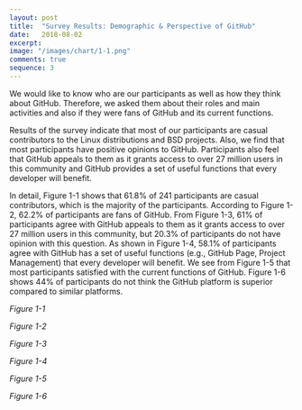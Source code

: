 ```yaml
---
layout: post
title:  "Survey Results: Demographic & Perspective of GitHub"
date:   2018-08-02
excerpt:
image: "/images/chart/1-1.png"
comments: true
sequence: 3
---
```


<script src="https://ajax.googleapis.com/ajax/libs/jquery/3.3.1/jquery.min.js"></script>
<script src="https://code.highcharts.com/highcharts.js"></script>
<script src="https://code.highcharts.com/modules/exporting.js"></script>
<script src="https://code.highcharts.com/modules/export-data.js"></script>
<link rel="stylesheet" href="{{ "/assets/css/table.css" | absolute_url }}">
<link rel="stylesheet" href="{{ "/assets/css/chart.css" | absolute_url }}">
<link rel="stylesheet" href="{{ "/assets/css/grid.css" | absolute_url }}">

<div id="content">   
  <p>We would like to know who are our participants as well as how they think about GitHub. Therefore, we asked them about their roles and main activities and also if they were fans of GitHub and its current functions.</p>
  <p>Results of the survey indicate that most of our participants are casual contributors to the Linux distributions and BSD projects. Also, we find that most participants have positive opinions to GitHub. Participants also feel that GitHub appeals to them as it grants access to over 27 million users in this community and GitHub provides a set of useful functions that every developer will benefit.</p>
  <p>In detail, Figure 1-1 shows that 61.8% of 241 participants are casual contributors, which is the majority of the participants. According to Figure 1-2, 62.2% of participants are fans of GitHub. From Figure 1-3, 61% of participants agree with GitHub appeals to them as it grants access to over 27 million users in this community, but 20.3% of participants do not have opinion with this question. As shown in Figure 1-4, 58.1% of participants agree with GitHub has a set of useful functions (e.g., GitHub Page, Project Management) that every developer will benefit. We see from Figure 1-5 that most participants satisfied with the current functions of GitHub. Figure 1-6 shows 44% of participants do not think the GitHub platform is superior compared to similar platforms.</p>
  <div class="chart" id="1-1"></div>
  <p id="chart-des"><i>Figure 1-1</i></p>
  <div class="spacer"></div>
  <div class="grid-container">
    <div class="row">
      <div class="col-6">
        <div class="chart" id="1-2"></div>
        <p id="chart-des"><i>Figure 1-2</i></p>
      </div>
      <div class="col-6">
        <div class="chart" id="1-3"></div>
        <p id="chart-des"><i>Figure 1-3</i></p>
      </div>
    </div>
    <div class="row">
      <div class="col-6">
        <div class="chart" id="1-4"></div>
        <p id="chart-des"><i>Figure 1-4</i></p>
      </div>
      <div class="col-6">
        <div class="chart" id="1-5"></div>
        <p id="chart-des"><i>Figure 1-5</i></p>
      </div>
    </div>
    <div class="row">
      <div class="col-3" style="min-width:300px;"></div> 
      <div class="col-6">
        <div class="chart" id="1-6"></div>
        <p id="chart-des"><i>Figure 1-6</i></p>
      </div>
      <div class="col-3" style="min-width:300px;"></div>
  </div>
</div>
<script src="{{ "/assets/js/chart/01.js" | absolute_url }}"></script>
